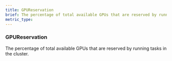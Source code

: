 ```yaml
---
title: GPUReservation
brief: The percentage of total available GPUs that are reserved by running tasks in the cluster.
metric_type:
---
```

### GPUReservation

The percentage of total available GPUs that are reserved by running tasks in the cluster.
